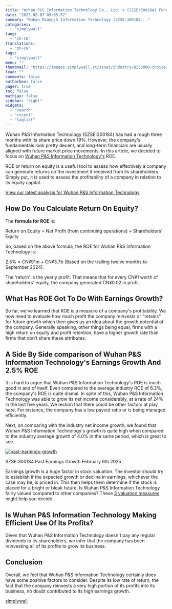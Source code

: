 ```yaml
---
title: "Wuhan P&S Information Technology Co., Ltd.'s (SZSE:300184) Fundamentals Look Pretty Strong: Could The Market Be Wrong About The Stock?"
date: "2025-02-07 09:05:52"
summary: "Wuhan P&amp;S Information Technology (SZSE:300184..."
categories:
  - "simplywall"
lang:
  - "zh-CN"
translations:
  - "zh-CN"
tags:
  - "simplywall"
menu: ""
thumbnail: "https://images.simplywall.st/asset/industry/8133000-choice2-main-header/1585186662886"
lead: ""
comments: false
authorbox: false
pager: true
toc: false
mathjax: false
sidebar: "right"
widgets:
  - "search"
  - "recent"
  - "taglist"
---
```


Wuhan P&S Information Technology (SZSE:300184) has had a rough three months with its share price down 19%. However, the company's fundamentals look pretty decent, and long-term financials are usually aligned with future market price movements. In this article, we decided to focus on [Wuhan P&S Information Technology's](https://simplywall.st/stocks/cn/tech/szse-300184/wuhan-ps-information-technology-shares)  ROE.

ROE or return on equity is a useful tool to assess how effectively a company can generate returns on the investment it received from its shareholders. Simply put, it is used to assess the profitability of a company in relation to its equity capital.

 [View our latest analysis for Wuhan P&S Information Technology](https://simplywall.st/stocks/cn/tech/szse-300184/wuhan-ps-information-technology-shares) 

How Do You Calculate Return On Equity?
--------------------------------------

The **formula for ROE** is:

Return on Equity = Net Profit (from continuing operations) ÷ Shareholders' Equity

So, based on the above formula, the ROE for Wuhan P&S Information Technology is:

2.5% = CN¥91m ÷ CN¥3.7b (Based on the trailing twelve months to September 2024).

The 'return' is the yearly profit. That means that for every CN¥1 worth of shareholders' equity, the company generated CN¥0.02 in profit.

What Has ROE Got To Do With Earnings Growth?
--------------------------------------------

So far, we've learned that ROE is a measure of a company's profitability. We now need to evaluate how much profit the company reinvests or "retains" for future growth which then gives us an idea about the growth potential of the company. Generally speaking, other things being equal, firms with a high return on equity and profit retention, have a higher growth rate than firms that don’t share these attributes.

A Side By Side comparison of Wuhan P&S Information Technology's Earnings Growth And 2.5% ROE
--------------------------------------------------------------------------------------------

It is hard to argue that Wuhan P&S Information Technology's ROE is much good in and of itself. Even compared to the average industry ROE of 6.3%, the company's ROE is quite dismal. In spite of this, Wuhan P&S Information Technology was able to grow its net income considerably, at a rate of 24% in the last five years. We reckon that there could be other factors at play here. For instance, the company has a low payout ratio or is being managed efficiently.

Next, on comparing with the industry net income growth, we found that Wuhan P&S Information Technology's growth is quite high when compared to the industry average growth of 4.0% in the same period, which is great to see.

[![past-earnings-growth](https://images.simplywall.st/asset/chart/117028276-past-earnings-growth-1-dark/1738885228484)](https://simplywall.st/stocks/cn/tech/szse-300184/wuhan-ps-information-technology-shares/past)

SZSE:300184 Past Earnings Growth February 6th 2025

Earnings growth is a huge factor in stock valuation. The investor should try to establish if the expected growth or decline in earnings, whichever the case may be, is priced in. This then helps them determine if the stock is placed for a bright or bleak future. Is Wuhan P&S Information Technology fairly valued compared to other companies? These [3 valuation measures](https://simplywall.st/stocks/cn/tech/szse-300184/wuhan-ps-information-technology-shares/valuation) might help you decide.

Is Wuhan P&S Information Technology Making Efficient Use Of Its Profits?
------------------------------------------------------------------------

Given that Wuhan P&S Information Technology doesn't pay any regular dividends to its shareholders, we infer that the company has been reinvesting all of its profits to grow its business.

Conclusion
----------

Overall, we feel that Wuhan P&S Information Technology certainly does have some positive factors to consider. Despite its low rate of return, the fact that the company reinvests a very high portion of its profits into its business, no doubt contributed to its high earnings growth.

[simplywall](https://simplywall.st/stocks/cn/tech/szse-300184/wuhan-ps-information-technology-shares/news/wuhan-ps-information-technology-co-ltds-szse300184-fundament)
